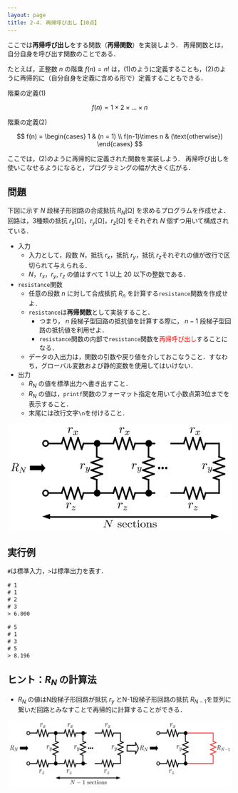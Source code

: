 ```yaml
---
layout: page
title: 2-4. 再帰呼び出し【10点】
---
```


ここでは**再帰呼び出し**をする関数（**再帰関数**）を実装しよう．
再帰関数とは，自分自身を呼び出す関数のことである．

たとえば，正整数 $n$ の階乗 $f(n)=n!$ は，(1)のように定義することも，(2)のように再帰的に（自分自身を定義に含める形で）定義することもできる．

階乗の定義(1)

$$
f(n) = 1\times 2\times\dots \times n
$$

階乗の定義(2)

$$
f(n) = \begin{cases}
    1 & (n = 1) \\
    f(n-1)\times n & (\text{otherwise})
    \end{cases}
$$

ここでは，(2)のように再帰的に定義された関数を実装しよう．
再帰呼び出しを使いこなせるようになると，プログラミングの幅が大きく広がる．

## 問題

下図に示す $N$ 段梯子形回路の合成抵抗 $R_N$[Ω] を求めるプログラムを作成せよ．
回路は，3種類の抵抗 $r_x$[Ω]，$r_y$[Ω]，$r_z$[Ω] をそれぞれ $N$ 個ずつ用いて構成されている．

- 入力
    - 入力として，段数 $N$，抵抗 $r_x$，抵抗 $r_y$，抵抗 $r_z$それぞれの値が改行で区切られて与えられる．
    - $N$，$r_x$，$r_y$, $r_z$ の値はすべて 1 以上 20 以下の整数である．
- `resistance`関数
    - 任意の段数 $n$ に対して合成抵抗 $R_n$ を計算する`resistance`関数を作成せよ．
    - `resistance`は**再帰関数**として実装すること．
        - つまり， $n$ 段梯子型回路の抵抗値を計算する際に， $n-1$ 段梯子型回路の抵抗値を利用せよ．
        - `resistance`関数の内部で`resistance`関数を<font color="red">再帰呼び出し</font>することになる．
    - データの入出力は，関数の引数や戻り値を介しておこなうこと．すなわち，グローバル変数および静的変数を使用してはいけない．
- 出力
    - $R_N$ の値を標準出力へ書き出すこと．
    - $R_N$ の値は，`printf`関数のフォーマット指定を用いて小数点第3位までを表示すること．
    - 末尾には改行文字`\n`を付けること．

![N段梯子形回路](./circuit1.png "N段梯子形回路")

## 実行例

`#`は標準入力，`>`は標準出力を表す．

```
# 1
# 1
# 2
# 3
> 6.000
```

```
# 5
# 1
# 3
# 5
> 8.196
```

## ヒント：$R_N$ の計算法
- $R_N$ の値はN段梯子形回路が抵抗 $r_y$ とN-1段梯子形回路の抵抗 $R_{N-1}$を並列に繋いだ回路とみなすことで再帰的に計算することができる．

![N段梯子形回路](./circuit2.png "N段梯子形回路での抵抗 $R_N$ と 抵抗$R_{N-1}$ の関係")
